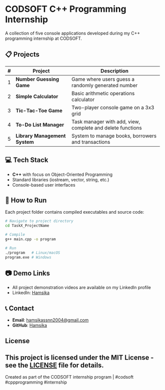 # CODSOFT C++ Programming Internship

A collection of five console applications developed during my C++ programming internship at CODSOFT.

## 📋 Projects

| #   | Project                       | Description                                                |
| --- | ----------------------------- | ---------------------------------------------------------- |
| 1   | **Number Guessing Game**      | Game where users guess a randomly generated number         |
| 2   | **Simple Calculator**         | Basic arithmetic operations calculator                     |
| 3   | **Tic-Tac-Toe Game**          | Two-player console game on a 3x3 grid                      |
| 4   | **To-Do List Manager**        | Task manager with add, view, complete and delete functions |
| 5   | **Library Management System** | System to manage books, borrowers and transactions         |

## 💻 Tech Stack

- **C++** with focus on Object-Oriented Programming
- Standard libraries (iostream, vector, string, etc.)
- Console-based user interfaces

## 🚀 How to Run

Each project folder contains compiled executables and source code:

```bash
# Navigate to project directory
cd TaskX_ProjectName

# Compile
g++ main.cpp -o program

# Run
./program   # Linux/macOS
program.exe # Windows
```

## 📷 Demo Links

- All project demonstration videos are available on my LinkedIn profile
- LinkedIn: [Hamsika](https://linkedin.com/in/hamsika7/)

## 📞 Contact

- **Email**: hamsikassnn2004@gmail.com
- **GitHub**: [Hamsika](https://github.com/Hamsika7)

## License
This project is licensed under the MIT License - see the [LICENSE](https://github.com/Hamsika7/CODSOFT/blob/main/LICENSE) file for details.
---

Created as part of the CODSOFT internship program | #codsoft #cppprogramming #internship
